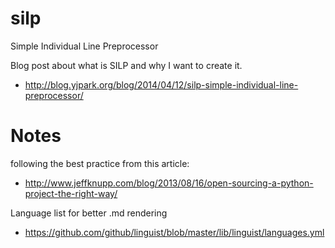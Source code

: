 silp
====

Simple Individual Line Preprocessor

Blog post about what is SILP and why I want to create it.

- http://blog.yjpark.org/blog/2014/04/12/silp-simple-individual-line-preprocessor/

Notes
=====
following the best practice from this article:
- http://www.jeffknupp.com/blog/2013/08/16/open-sourcing-a-python-project-the-right-way/

Language list for better .md rendering
- https://github.com/github/linguist/blob/master/lib/linguist/languages.yml
